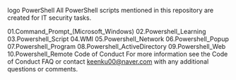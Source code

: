 logo PowerShell
All PowerShell scripts mentioned in this repository are created for IT security tasks.

01.Command_Prompt_(Microsoft_Windows)
02.Powershell_Learning
03.Powershell_Script
04.WMI
05.Powershell_Network
06.Powershell_Popup
07.Powershell_Program
08.Powershell_ActiveDirectory
09.Powershell_Web
10.Powershell_Remote
Code of Conduct
For more information see the Code of Conduct FAQ or contact keenku00@naver.com with any additional questions or comments.

